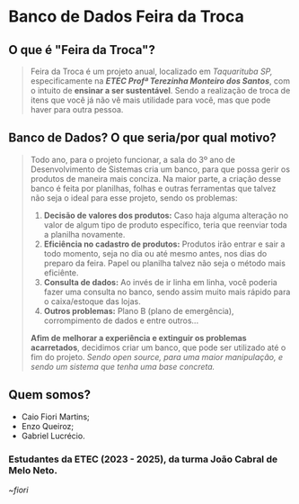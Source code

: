 # Banco de Dados Feira da Troca
## O que é "Feira da Troca"?

> Feira da Troca é um projeto anual, localizado em *Taquarituba SP,* especificamente na ***ETEC Profª Terezinha Monteiro dos Santos***, com o intuito de **ensinar a ser sustentável**. Sendo a realização de troca de itens que você já não vê mais utilidade para você, mas que pode haver para outra pessoa.

## Banco de Dados? O que seria/por qual motivo?
> Todo ano, para o projeto funcionar, a sala do 3º ano de Desenvolvimento de Sistemas cria um banco, para que possa gerir os produtos de maneira mais conciza. Na maior parte, a criação desse banco é feita por planilhas, folhas e outras ferramentas que talvez não seja o ideal para esse projeto, sendo os problemas:
> 1. **Decisão de valores dos produtos:** Caso haja alguma alteração no valor de algum tipo de produto específico, teria que reenviar toda a planilha novamente.
> 2. **Eficiência no cadastro de produtos:** Produtos irão entrar e sair a todo momento, seja no dia ou até mesmo antes, nos dias do preparo da feira. Papel ou planilha talvez não seja o método mais eficiênte.
> 3. **Consulta de dados:** Ao invés de ir linha em linha, você poderia fazer uma consulta no banco, sendo assim muito mais rápido para o caixa/estoque das lojas.
> 4. **Outros problemas:** Plano B (plano de emergência), corrompimento de dados e entre outros...
> 
> **Afim de melhorar a experiência e extinguir os problemas acarretados**, decidimos criar um banco, que pode ser utilizado até o fim do projeto. *Sendo open source, para uma maior manipulação, e sendo um sistema que tenha uma base concreta.*

## Quem somos?
- Caio Fiori Martins;
- Enzo Queiroz;
- Gabriel Lucrécio.

### Estudantes da ETEC (2023 - 2025), da turma João Cabral de Melo Neto.

*~fiori*
